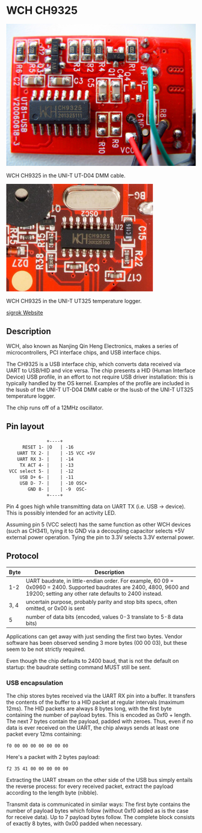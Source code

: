 # WCH CH9325

![WCH CH9325 in the UNI-T UT-D04 DMM cable.](img/Uni-t_ut61d_cable_pcb_front.jpg)

WCH CH9325 in the UNI-T UT-D04 DMM cable.

![WCH CH9325 in the UNI-T UT325 temperature logger.](img/Uni-t_ut325_wch_ch9325.jpg)

WCH CH9325 in the UNI-T UT325 temperature logger.

[sigrok Website](https://sigrok.org/wiki/WCH_CH9325)

## Description

WCH, also known as Nanjing Qin Heng Electronics, makes a series of microcontrollers, PCI interface chips, and USB interface chips.

The CH9325 is a USB interface chip, which converts data received via UART to USB/HID and vice versa. The chip presents a HID (Human Interface Device) USB profile, in an effort to not require USB driver installation: this is typically handled by the OS kernel. Examples of the profile are included in the lsusb of the UNI-T UT-D04 DMM cable or the lsusb of the UNI-T UT325 temperature logger.

The chip runs off of a 12MHz oscillator.

## Pin layout

```text
               +----+
      RESET 1- |O   | -16 
    UART TX 2- |    | -15 VCC +5V
    UART RX 3- |    | -14 
     TX ACT 4- |    | -13 
 VCC select 5- |    | -12 
     USB D+ 6- |    | -11 
     USB D- 7- |    | -10 OSC+
        GND 8- |    | -9  OSC- 
               +----+
```

Pin 4 goes high while transmitting data on UART TX (i.e. USB -> device). This is possibly intended for an activity LED.

Assuming pin 5 (VCC select) has the same function as other WCH devices (such as CH341), tying it to GND via a decoupling capacitor selects +5V external power operation. Tying the pin to 3.3V selects 3.3V external power.

## Protocol

| Byte  | Description                                                                                                                                                                      |
|-------|----------------------------------------------------------------------------------------------------------------------------------------------------------------------------------|
| 1-2   | UART baudrate, in little-endian order. For example, 60 09 = 0x0960 = 2400. Supported baudrates are 2400, 4800, 9600 and 19200; setting any other rate defaults to 2400 instead.  |
| 3, 4  | uncertain purpose, probably parity and stop bits specs, often omitted, or 0x00 is sent                                                                                           |
| 5     | number of data bits (encoded, values 0-3 translate to 5-8 data bits)                                                                                                             |

Applications can get away with just sending the first two bytes. Vendor software has been observed sending 3 more bytes (00 00 03), but these seem to be not strictly required.

Even though the chip defaults to 2400 baud, that is not the default on startup: the baudrate setting command MUST still be sent.

### USB encapsulation

The chip stores bytes received via the UART RX pin into a buffer. It transfers the contents of the buffer to a HID packet at regular intervals (maximum 12ms). The HID packets are always 8 bytes long, with the first byte containing the number of payload bytes. This is encoded as 0xf0 + length. The next 7 bytes contain the payload, padded with zeroes. Thus, even if no data is ever received on the UART, the chip always sends at least one packet every 12ms containing:

```text
f0 00 00 00 00 00 00 00
```

Here's a packet with 2 bytes payload:

```text
f2 35 41 00 00 00 00 00
```

Extracting the UART stream on the other side of the USB bus simply entails the reverse process: for every received packet, extract the payload according to the length byte (nibble).

Transmit data is communicated in similar ways: The first byte contains the number of payload bytes which follow (without 0xf0 added as is the case for receive data). Up to 7 payload bytes follow. The complete block consists of exactly 8 bytes, with 0x00 padded when necessary.
